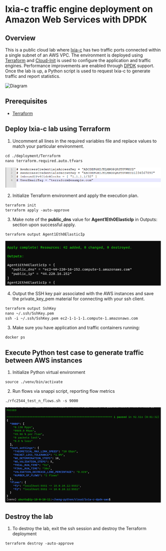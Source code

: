 # Ixia-c traffic engine deployment on Amazon Web Services with DPDK

## Overview
This is a public cloud lab where [Ixia-c](https://github.com/open-traffic-generator/ixia-c) has two traffic ports connected within a single subnet of an AWS VPC.
The environment is deployed using [Terraform](https://www.terraform.io/) and [Cloud-Init](https://cloud-init.io/) is used to configure the application and traffic engines.
Performance improvements are enabled through [DPDK](https://www.dpdk.org/) support.
Once the lab is up, a Python script is used to request Ixia-c to generate traffic and report statistics.

![Diagram](./diagram.png)

## Prerequisites

* [Terraform](https://www.terraform.io/)

## Deploy Ixia-c lab using Terraform

1. Uncomment all lines in the required variables file and replace values to match your particular environment.

```
cd ./deployment/Terraform
nano terraform.required.auto.tfvars
```

![Variables](./images/variables.png)

2. Initialize Terraform environment and apply the execution plan.
 
```
terraform init
terraform apply -auto-approve
```

3. Make note of the **public_dns** value for **Agent1Eth0ElasticIp** in Outputs: section upon successful apply.

```
terraform output Agent1Eth0ElasticIp
```
![Outputs](./images/outputs.png)


4. Output the SSH key pair associated with the AWS instances and save the private_key_pem material for connecting with your ssh client.

```
terraform output SshKey
nano ~/.ssh/SshKey.pem
ssh -i ~/.ssh/SshKey.pem ec2-1-1-1-1.compute-1.amazonaws.com
```

3. Make sure you have application and traffic containers running:

```
docker ps
```

## Execute Python test case to generate traffic between AWS instances

1. Initialize Python virtual environment

```
source ./venv/bin/activate
```

2. Run flows via snappi script, reporting flow metrics

```Shell
./rfc2544_test_n_flows.sh -s 9000
```

![Results](./images/results.png)

## Destroy the lab

1. To destroy the lab, exit the ssh session and destroy the Terraform deployment

```
terraform destroy -auto-approve
```